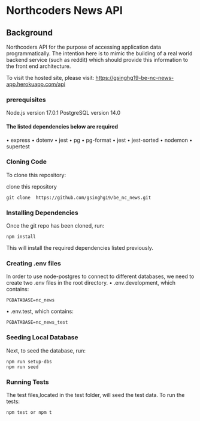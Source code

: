 # Northcoders News API

## Background

Northcoders API for the purpose of accessing application data programmatically. The intention here is to mimic the building of a real world backend service (such as reddit) which should provide this information to the front end architecture.

To visit the hosted site, please visit: https://gsinghg19-be-nc-news-app.herokuapp.com/api

### **prerequisites**

Node.js version 17.0.1
PostgreSQL version 14.0

#### The listed dependencies below are required

• express
• dotenv
• jest
• pg
• pg-format
• jest
• jest-sorted
• nodemon
• supertest

### **Cloning Code**

To clone this repository:

clone this repository

```
git clone  https://github.com/gsinghg19/be_nc_news.git
```

### **Installing Dependencies**

Once the git repo has been cloned, run:

```
npm install
```

This will install the required dependencies listed previously.

### **Creating .env files**

In order to use node-postgres to connect to different databases, we need to create two .env files in the root directory.
• .env.development, which contains:

```
PGDATABASE=nc_news
```

• .env.test, which contains:

```
PGDATABASE=nc_news_test
```

### **Seeding Local Database**

Next, to seed the database, run:

```
npm run setup-dbs
npm run seed
```

### **Running Tests**

The test files,located in the test folder, will seed the test data. To run the tests:

```
npm test or npm t
```
